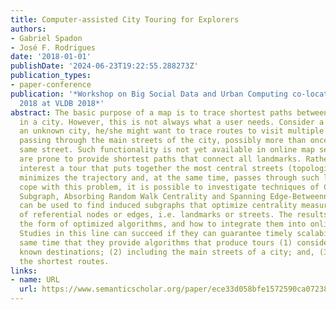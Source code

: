 ```yaml
---
title: Computer-assisted City Touring for Explorers
authors:
- Gabriel Spadon
- José F. Rodrigues
date: '2018-01-01'
publishDate: '2024-06-23T19:22:55.288273Z'
publication_types:
- paper-conference
publication: '*Workshop on Big Social Data and Urban Computing co-located with BiDU
  2018 at VLDB 2018*'
abstract: The basic purpose of a map is to trace shortest paths between two locations
  in a city. However, this is not always what a user needs. Consider a tourist in
  an unknown city, he/she might want to trace routes to visit multiple landmarks while
  passing through the main streets of the city, possibly more than once through the
  same street. Such functionality is not yet available in online map services, which
  are prone to provide shortest paths that connect all landmarks. Rather, is of common
  interest a tour that puts together the most central streets (topologically speaking),
  minimizes the trajectory and, at the same time, passes through such landmarks. To
  cope with this problem, it is possible to investigate techniques of Center-Piece
  Subgraph, Absorbing Random Walk Centrality and Spanning Edge-Betweenness; such techniques
  can be used to find induced subgraphs that optimize centrality measures for a set
  of referential nodes or edges, i.e. landmarks or streets. The results shall be in
  the form of optimized algorithms, and how to integrate them into online systems.
  Studies in this line can succeed if they can guarantee timely scalability at the
  same time that they provide algorithms that produce tours (1) considering all the
  known destinations; (2) including the main streets of a city; and, (3) ensuring
  the shortest routes.
links:
- name: URL
  url: https://www.semanticscholar.org/paper/ece33d058bfe1572590ca07238d74bf3639401bd
---
```

